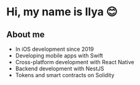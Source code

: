# Hi, my name is Ilya 😊
## About me

- In iOS development since 2019 
- Developing mobile apps with Swift
- Сross-platform development with React Native
- Backend development with NestJS
- Tokens and smart contracts on Solidity
